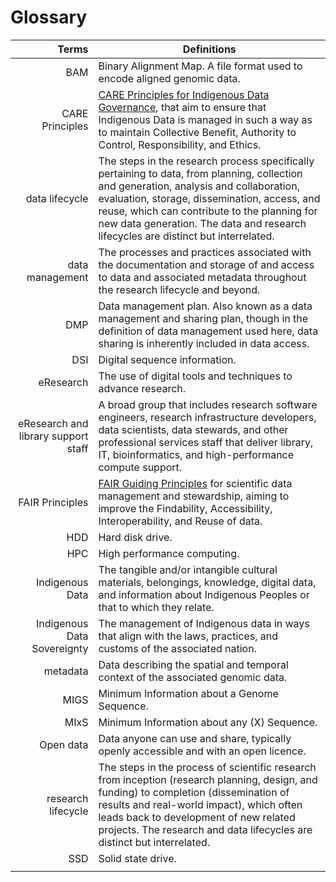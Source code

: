 # Glossary 

|Terms | Definitions |
|---:|---|
| BAM | Binary Alignment Map. A file format used to encode aligned genomic data. |
| CARE Principles | [CARE Principles for Indigenous Data Governance](https://www.gida-global.org/care), that aim to ensure that Indigenous Data is managed in such a way as to maintain Collective Benefit, Authority to Control, Responsibility, and Ethics. 
| data lifecycle | The steps in the research process specifically pertaining to data, from planning, collection and generation, analysis and collaboration, evaluation, storage, dissemination, access, and reuse, which can contribute to the planning for new data generation. The data and research lifecycles are distinct but interrelated. |
| data management  | The processes and practices associated with the documentation and storage of and access to data and associated metadata throughout the research lifecycle and beyond. |
| DMP | Data management plan. Also known as a data management and sharing plan, though in the definition of data management used here, data sharing is inherently included in data access. |
| DSI | Digital sequence information. |
| eResearch | The use of digital tools and techniques to advance research. |
| eResearch and library support staff | A broad group that includes research software engineers, research infrastructure developers, data scientists, data stewards, and other professional services staff that deliver library, IT, bioinformatics, and high-performance compute support. |
| FAIR Principles | [FAIR Guiding Principles](https://www.go-fair.org/fair-principles/) for scientific data management and stewardship, aiming to improve the Findability, Accessibility, Interoperability, and Reuse of data. |
| HDD | Hard disk drive. |
| HPC | High performance computing. |
| Indigenous Data | The tangible and/or intangible cultural materials, belongings, knowledge, digital data, and information about Indigenous Peoples or that to which they relate. |
| Indigenous Data Sovereignty | The management of Indigenous data in ways that align with the laws, practices, and customs of the associated nation. |
| metadata | Data describing the spatial and temporal context of the associated genomic data. |
| MIGS | Minimum Information about a Genome Sequence. |
| MIxS | Minimum Information about any (X) Sequence. |
| Open data | Data anyone can use and share, typically openly accessible and with an open licence. |
| research lifecycle | The steps in the process of scientific research from inception (research planning, design, and funding) to completion (dissemination of results and real-world impact), which often leads back to development of new related projects. The research and data lifecycles are distinct but interrelated. |
| SSD | Solid state drive. |
| | |
